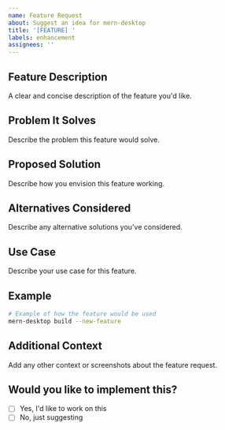```yaml
---
name: Feature Request
about: Suggest an idea for mern-desktop
title: '[FEATURE] '
labels: enhancement
assignees: ''
---
```


## Feature Description
A clear and concise description of the feature you'd like.

## Problem It Solves
Describe the problem this feature would solve.

## Proposed Solution
Describe how you envision this feature working.

## Alternatives Considered
Describe any alternative solutions you've considered.

## Use Case
Describe your use case for this feature.

## Example
```bash
# Example of how the feature would be used
mern-desktop build --new-feature
```

## Additional Context
Add any other context or screenshots about the feature request.

## Would you like to implement this?
- [ ] Yes, I'd like to work on this
- [ ] No, just suggesting
